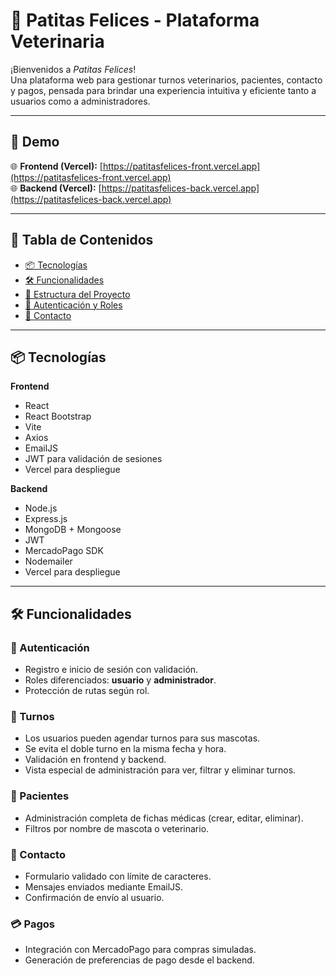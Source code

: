 # 🐾 Patitas Felices - Plataforma Veterinaria

¡Bienvenidos a *Patitas Felices*!  
Una plataforma web para gestionar turnos veterinarios, pacientes, contacto y pagos, pensada para brindar una experiencia intuitiva y eficiente tanto a usuarios como a administradores.

---

## 🚀 Demo

🌐 **Frontend (Vercel):** [https://patitasfelices-front.vercel.app](https://patitasfelices-front.vercel.app)  
🌐 **Backend (Vercel):** [https://patitasfelices-back.vercel.app](https://patitasfelices-back.vercel.app)

---

## 📌 Tabla de Contenidos

- [📦 Tecnologías](#-tecnologías)
- [🛠 Funcionalidades](#-funcionalidades)
- [📁 Estructura del Proyecto](#-estructura-del-proyecto)
- [🔐 Autenticación y Roles](#-autenticación-y-roles)
- [📩 Contacto](#-contacto)

---

## 📦 Tecnologías

**Frontend**  
- React  
- React Bootstrap  
- Vite  
- Axios  
- EmailJS  
- JWT para validación de sesiones  
- Vercel para despliegue

**Backend**  
- Node.js  
- Express.js  
- MongoDB + Mongoose  
- JWT  
- MercadoPago SDK  
- Nodemailer  
- Vercel para despliegue

---

## 🛠 Funcionalidades

### 👥 Autenticación
- Registro e inicio de sesión con validación.
- Roles diferenciados: **usuario** y **administrador**.
- Protección de rutas según rol.

### 📅 Turnos
- Los usuarios pueden agendar turnos para sus mascotas.
- Se evita el doble turno en la misma fecha y hora.
- Validación en frontend y backend.
- Vista especial de administración para ver, filtrar y eliminar turnos.

### 🐶 Pacientes
- Administración completa de fichas médicas (crear, editar, eliminar).
- Filtros por nombre de mascota o veterinario.

### 💌 Contacto
- Formulario validado con límite de caracteres.
- Mensajes enviados mediante EmailJS.
- Confirmación de envío al usuario.

### 💳 Pagos
- Integración con MercadoPago para compras simuladas.
- Generación de preferencias de pago desde el backend.
